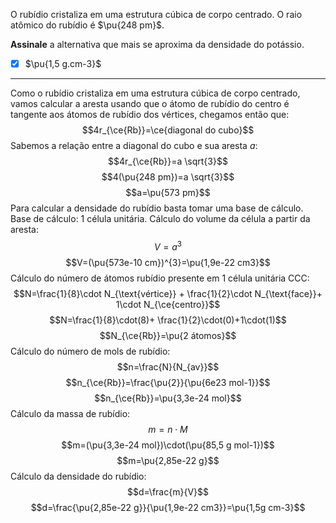 O rubídio cristaliza em uma estrutura cúbica de corpo centrado. O raio atômico do rubídio é $\pu{248 pm}$.

**Assinale** a alternativa que mais se aproxima da densidade do potássio.

- [x] $\pu{1,5 g.cm-3}$


---

Como o rubídio cristaliza em uma estrutura cúbica de corpo centrado, vamos calcular a aresta usando que o átomo de rubídio do centro é tangente aos átomos de rubídio dos vértices, chegamos então que:
$$4r_{\ce{Rb}}=\ce{diagonal do cubo}$$
Sabemos a relação entre a diagonal do cubo e sua aresta $a$:
$$4r_{\ce{Rb}}=a \sqrt{3}$$
$$4(\pu{248 pm})=a \sqrt{3}$$
$$a=\pu{573 pm}$$
Para calcular a densidade do rubídio basta tomar uma base de cálculo.
Base de cálculo: 1 célula unitária.
Cálculo do volume da célula a partir da aresta:
$$V=a^{3}$$
$$V=(\pu{573e-10 cm})^{3}=\pu{1,9e-22 cm3}$$
Cálculo do número de átomos rubídio presente em 1 célula unitária CCC:
$$N=\frac{1}{8}\cdot N_{\text{vértice}} + \frac{1}{2}\cdot N_{\text{face}}+ 1\cdot N_{\ce{centro}}$$
$$N=\frac{1}{8}\cdot(8)+ \frac{1}{2}\cdot(0)+1\cdot(1)$$
$$N_{\ce{Rb}}=\pu{2 átomos}$$
Cálculo do número de mols de rubídio:
$$n=\frac{N}{N_{av}}$$
$$n_{\ce{Rb}}=\frac{\pu{2}}{\pu{6e23 mol-1}}$$
$$n_{\ce{Rb}}=\pu{3,3e-24 mol}$$
Cálculo da massa de rubídio:
$$m=n \cdot M$$
$$m=(\pu{3,3e-24 mol})\cdot(\pu{85,5 g mol-1})$$
$$m=\pu{2,85e-22 g}$$
Cálculo da densidade do rubídio:
$$d=\frac{m}{V}$$
$$d=\frac{\pu{2,85e-22 g}}{\pu{1,9e-22 cm3}}=\pu{1,5g cm-3}$$

